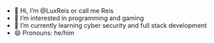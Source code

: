 - 👋 Hi, I’m @LuxReis or call me Reis
- 👀 I’m interested in programming and gaming
- 🌱 I’m currently learning cyber security and full stack development
- 😄 Pronouns: he/him

<!---
LuxReis/LuxReis is a ✨ special ✨ repository because its `README.md` (this file) appears on your GitHub profile.
You can click the Preview link to take a look at your changes.
--->
